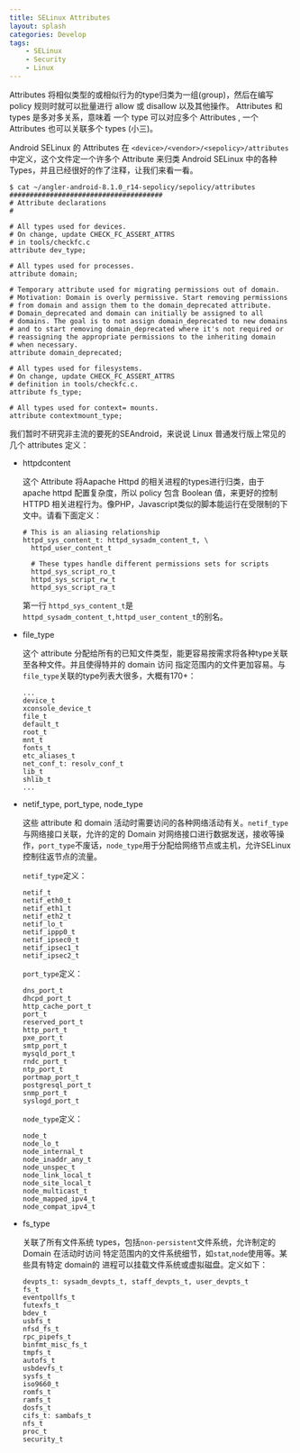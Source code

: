 ```yaml
---
title: SELinux Attributes
layout: splash
categories: Develop
tags:
    - SELinux
    - Security
    - Linux
---
```


Attributes 将相似类型的或相似行为的type归类为一组(group)，然后在编写 policy 规则时就可以批量进行 allow 或 disallow 以及其他操作。
Attributes 和 types 是多对多关系，意味着 一个 type 可以对应多个 Attributes , 一个 Attributes 也可以关联多个 types (小三)。

Android SELinux 的 Attributes 在 `<device>/<vendor>/<sepolicy>/attributes`中定义，这个文件定一个许多个 Attribute 来归类 Android SELinux 中的各种
Types，并且已经很好的作了注释，让我们来看一看。


```
$ cat ~/angler-android-8.1.0_r14-sepolicy/sepolicy/attributes
######################################
# Attribute declarations
#

# All types used for devices.
# On change, update CHECK_FC_ASSERT_ATTRS
# in tools/checkfc.c
attribute dev_type;

# All types used for processes.
attribute domain;

# Temporary attribute used for migrating permissions out of domain.
# Motivation: Domain is overly permissive. Start removing permissions
# from domain and assign them to the domain_deprecated attribute.
# Domain_deprecated and domain can initially be assigned to all
# domains. The goal is to not assign domain_deprecated to new domains
# and to start removing domain_deprecated where it's not required or
# reassigning the appropriate permissions to the inheriting domain
# when necessary.
attribute domain_deprecated;

# All types used for filesystems.
# On change, update CHECK_FC_ASSERT_ATTRS
# definition in tools/checkfc.c.
attribute fs_type;

# All types used for context= mounts.
attribute contextmount_type;
```

我们暂时不研究非主流的要死的SEAndroid，来说说 Linux 普通发行版上常见的几个 attributes 定义：

- httpdcontent

    这个 Attribute 将Aapache Httpd 的相关进程的types进行归类，由于 apache httpd 配置复杂度，所以 policy 包含 Boolean 值，来更好的控制 HTTPD 相关进程行为。像PHP，Javascript类似的脚本能运行在受限制的下文中。请看下面定义：

    ```
    # This is an aliasing relationship
    httpd_sys_content_t: httpd_sysadm_content_t, \
      httpd_user_content_t

      # These types handle different permissions sets for scripts
      httpd_sys_script_ro_t
      httpd_sys_script_rw_t
      httpd_sys_script_ra_t
    ```

  第一行 `httpd_sys_content_t`是`httpd_sysadm_content_t,httpd_user_content_t`的别名。

- file_type

    这个 attribute 分配给所有的已知文件类型，能更容易按需求将各种type关联至各种文件。并且使得特并的 domain 访问 指定范围内的文件更加容易。与`file_type`关联的type列表大很多，大概有170+：

    ```
    ...
    device_t
    xconsole_device_t
    file_t
    default_t
    root_t
    mnt_t
    fonts_t
    etc_aliases_t
    net_conf_t: resolv_conf_t
    lib_t
    shlib_t
    ...
    ```

- netif_type, port_type, node_type

    这些 attribute 和 domain 活动时需要访问的各种网络活动有关。`netif_type`与网络接口关联，允许的定的 Domain 对网络接口进行数据发送，接收等操作，`port_type`不废话，`node_type`用于分配给网络节点或主机，允许SELinux控制往返节点的流量。

    `netif_type`定义：
    ```
    netif_t
    netif_eth0_t
    netif_eth1_t
    netif_eth2_t
    netif_lo_t
    netif_ippp0_t
    netif_ipsec0_t
    netif_ipsec1_t
    netif_ipsec2_t
    ```

    `port_type`定义：
    ```
    dns_port_t
    dhcpd_port_t
    http_cache_port_t
    port_t
    reserved_port_t
    http_port_t
    pxe_port_t
    smtp_port_t
    mysqld_port_t
    rndc_port_t
    ntp_port_t
    portmap_port_t
    postgresql_port_t
    snmp_port_t
    syslogd_port_t
    ```

    `node_type`定义：
    ```
    node_t
    node_lo_t
    node_internal_t
    node_inaddr_any_t
    node_unspec_t
    node_link_local_t
    node_site_local_t
    node_multicast_t
    node_mapped_ipv4_t
    node_compat_ipv4_t
    ```

- fs_type

    关联了所有文件系统 types，包括`non-persistent`文件系统，允许制定的 Domain 在活动时访问 特定范围内的文件系统细节，如`stat`,`node`使用等。某些具有特定 domain的 进程可以挂载文件系统或虚拟磁盘。定义如下：
    ```
    devpts_t: sysadm_devpts_t, staff_devpts_t, user_devpts_t
    fs_t
    eventpollfs_t
    futexfs_t
    bdev_t
    usbfs_t
    nfsd_fs_t
    rpc_pipefs_t
    binfmt_misc_fs_t
    tmpfs_t
    autofs_t
    usbdevfs_t
    sysfs_t
    iso9660_t
    romfs_t
    ramfs_t
    dosfs_t
    cifs_t: sambafs_t
    nfs_t
    proc_t
    security_t
    ```
